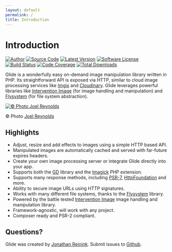 ```yaml
---
layout: default
permalink: /
title: Introduction
---
```


# Introduction

[![Author](https://img.shields.io/badge/author-@reinink-blue.svg?style=flat-square)](https://twitter.com/reinink)
[![Source Code](https://img.shields.io/badge/github-thephpleague/glide-blue.svg?style=flat-square)](https://github.com/thephpleague/glide)
[![Latest Version](https://img.shields.io/github/release/thephpleague/glide.svg?style=flat-square)](https://github.com/thephpleague/glide/releases)
[![Software License](https://img.shields.io/badge/license-MIT-brightgreen.svg?style=flat-square)](https://github.com/thephpleague/glide/blob/master/LICENSE)<br>
[![Build Status](https://img.shields.io/github/workflow/status/thephpleague/glide/glide/master?style=flat-square)](https://github.com/thephpleague/glide/actions/workflows/test.yaml?query=branch%3Amaster++)
[![Code Coverage](https://img.shields.io/codecov/c/github/thephpleague/glide/master?style=flat-square)](https://app.codecov.io/gh/thephpleague/glide/)
[![Total Downloads](https://img.shields.io/packagist/dt/league/glide.svg?style=flat-square)](https://packagist.org/packages/league/glide)

Glide is a wonderfully easy on-demand image manipulation library written in PHP. Its straightforward API is exposed via HTTP, similar to cloud image processing services like [Imgix](http://www.imgix.com/) and [Cloudinary](http://cloudinary.com/). Glide leverages powerful libraries like [Intervention Image](http://image.intervention.io/) (for image handling and manipulation) and [Flysystem](http://flysystem.thephpleague.com/) (for file system abstraction).

[![© Photo Joel Reynolds](https://glide.herokuapp.com/1.0/kayaks.jpg?w=1000&gam=.9&sharp=8)](https://glide.herokuapp.com/1.0/kayaks.jpg?w=1000&gam=.9&sharp=8)

<p class="photo_credit">© Photo <a href="http://www.joelreynolds.ca/">Joel Reynolds</a></p>

## Highlights

- Adjust, resize and add effects to images using a simple HTTP based API.
- Manipulated images are automatically cached and served with far-future expires headers.
- Create your own image processing server or integrate Glide directly into your app.
- Supports both the [GD](http://php.net/manual/en/book.image.php) library and the [Imagick](http://php.net/manual/en/book.imagick.php) PHP extension.
- Supports many response methods, including [PSR-7](http://www.php-fig.org/psr/psr-7/), [HttpFoundation](http://symfony.com/doc/current/components/http_foundation/introduction.html) and more.
- Ability to secure image URLs using HTTP signatures.
- Works with many different file systems, thanks to the [Flysystem](http://flysystem.thephpleague.com/) library.
- Powered by the battle tested [Intervention Image](http://image.intervention.io/) image handling and manipulation library.
- Framework-agnostic, will work with any project.
- Composer ready and PSR-2 compliant.

## Questions?

Glide was created by [Jonathan Reinink](https://twitter.com/reinink). Submit issues to [Github](https://github.com/thephpleague/glide/issues).